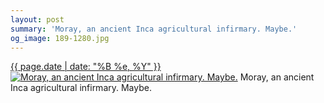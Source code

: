 ```yaml
---
layout: post
summary: 'Moray, an ancient Inca agricultural infirmary. Maybe.'
og_image: 189-1280.jpg
---
```


<p>
  <time><a href="/189">{{ page.date | date: "%B %e, %Y" }}</a></time>
  <a href="/189"><img src="{{ site.assets_url }}/189-640.jpg" srcset="{{ site.assets_url }}/189-1280.jpg 1280w, {{ site.assets_url }}/189-960.jpg 960w, {{ site.assets_url }}/189-640.jpg 640w, {{ site.assets_url }}/189-320.jpg 320w" sizes="(min-width: 700px) 50vw, calc(100vw - 2rem)" alt="Moray, an ancient Inca agricultural infirmary. Maybe." /></a>
  <span>Moray, an ancient Inca agricultural infirmary. Maybe.</span>
</p>

